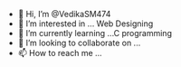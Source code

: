 - 👋 Hi, I’m @VedikaSM474
- 👀 I’m interested in ... Web Designing 
- 🌱 I’m currently learning ...C programming 
- 💞️ I’m looking to collaborate on ...
- 📫 How to reach me ...

<!---
VedikaSM474/VedikaSM474 is a ✨ special ✨ repository because its `README.md` (this file) appears on your GitHub profile.
You can click the Preview link to take a look at your changes.
--->
